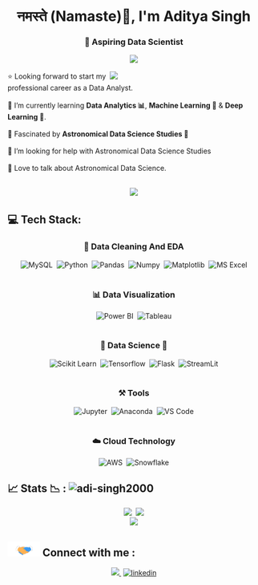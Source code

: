 
<h1 align="center">नमस्ते (Namaste)🙏, I'm Aditya Singh</h1>

<h3 align="center"> 🥸 Aspiring Data Scientist </h3>

<p align = 'center'> <img src= 'https://capsule-render.vercel.app/api?type=rect&color=gradient&height=2.5'/></p>

<img src="giphy.gif" align="right" width="300px">

⭐ Looking forward to start my professional career as a Data Analyst. <br><br>
🌱 I’m currently learning **Data Analytics 📊**, **Machine Learning 🤖** & **Deep Learning  🧠**.<br><br>
🤩 Fascinated by **Astronomical Data Science Studies 🌌**<br><br>
🤔 I’m looking for help with Astronomical Data Science Studies<br><br>
🚀 Love to talk about Astronomical Data Science.<br><br>


<p align = 'center'> <img src= 'https://capsule-render.vercel.app/api?type=rect&color=gradient&height=2.5'/></p>

## 💻 Tech Stack:
<div align = 'center'>
  <h3 align="center">🧹 Data Cleaning And EDA </h3>
  
  <img src="https://img.shields.io/badge/MySQL-005C84?style=for-the-badge&logo=mysql&logoColor=white" align="center" alt="MySQL">
  <img src="" align="center" alt="">
  <img src="https://img.shields.io/badge/Python-FFD43B?style=for-the-badge&logo=python&logoColor=blue" align="center" alt="Python">
  <img src="" align="center" alt="">
  <img src="https://img.shields.io/badge/Pandas-2C2D72?style=for-the-badge&logo=pandas&logoColor=white" align="center" alt="Pandas">
  <img src="" align="center" alt="">
  <img src="https://img.shields.io/badge/Numpy-777BB4?style=for-the-badge&logo=numpy&logoColor=white" align="center" alt="Numpy">
  <img src="" align="center" alt="">
  <img src="https://img.shields.io/badge/Matplotlib-%23ffffff.svg?style=for-the-badge&logo=Matplotlib&logoColor=white" align="center" alt="Matplotlib">
  <img src="" align="center" alt="">
  <img src="https://img.shields.io/badge/Microsoft_Excel-217346?style=for-the-badge&logo=microsoft-excel&logoColor=white" align="center" alt="MS Excel">

</div>

<br>

<div align = 'center'>
  <h3 align="center">📊 Data Visualization </h3>
    
  <img src="https://img.shields.io/badge/PowerBI-F2C811?style=for-the-badge&logo=Power%20BI&logoColor=white" align="center" alt="Power BI">
  <img src="" align="center" alt="">
  <img src="https://img.shields.io/badge/Tableau-E97627?style=for-the-badge&logo=Tableau&logoColor=white" align="center" alt="Tableau">

</div>

<br>

<div align = 'center'>
  <h3 align="center">🤖 Data Science 🧠</h3>
  
  <img src="https://img.shields.io/badge/scikit_learn-F7931E?style=for-the-badge&logo=scikit-learn&logoColor=white" align="center" alt="Scikit Learn">
  <img src="" align="center" alt="">
  <img src="https://img.shields.io/badge/TensorFlow-FF6F00?style=for-the-badge&logo=TensorFlow&logoColor=white" align="center" alt="Tensorflow">
  <img src="" align="center" alt="">
  <img src="https://img.shields.io/badge/Flask-000000?style=for-the-badge&logo=flask&logoColor=white" align="center" alt="Flask">
  <img src="" align="center" alt="">
  <img src="https://img.shields.io/badge/Streamlit-FF4B4B?style=for-the-badge&logo=Streamlit&logoColor=white" align="center" alt="StreamLit">

</div>
  
<br>

<div align = 'center'>
  <h3 align="center">⚒️ Tools </h3>
  
  <img src="https://img.shields.io/badge/Jupyter-F37626.svg?&style=for-the-badge&logo=Jupyter&logoColor=white" align="center" alt="Jupyter">
  <img src="" align="center" alt="">
  <img src="https://img.shields.io/badge/Anaconda-%2344A833.svg?style=for-the-badge&logo=anaconda&logoColor=white" align="center" alt="Anaconda">
  <img src="" align="center" alt="">
  <img src="https://img.shields.io/badge/Visual%20Studio%20Code-0078d7.svg?style=for-the-badge&logo=visual-studio-code&logoColor=white" align="center" alt="VS Code">

</div>

<br>

<div align = 'center'>
  <h3 align="center">☁️ Cloud Technology </h3>
  
  <img src="https://img.shields.io/badge/Amazon_AWS-FF9900?style=for-the-badge&logo=amazonaws&logoColor=white" align="center" alt="AWS">
  <img src="" align="center" alt="">
  <img src="https://img.shields.io/badge/Snowflake-21C3FF?style=for-the-badge&logo=Snowflake&logoColor=white" align="center" alt="Snowflake">

</div>

<h2>📈 Stats 📉 : 
  <img src="https://komarev.com/ghpvc/?username=adi-singh2000&label=Profile%20views&color=AA336A&style=flat" alt="adi-singh2000"> 
</h2>  

<div align = 'center'>
  <img  src="https://github-readme-stats-git-masterrstaa-rickstaa.vercel.app/api?username=adi-singh2000&theme=radical" style="height: 250px"/>
  <img src="" align="center" alt="">
  <img  src="https://github-readme-stats.vercel.app/api/top-langs/?username=adi-singh2000&theme=radical" style="height: 250px"/>
</div>

<div align = 'center'>
  <img  src="https://github-readme-streak-stats.herokuapp.com/?user=adi-singh2000&theme=radical">
</div>

<h2><img src="https://github.com/sakshamgurbhele/sakshamgurbhele/blob/main/Images/Handshake.gif" height="30"> Connect with me :</h2>
<div align = 'center'>
    <a href = "mailto:adi.singh1069@gmail.com" target = "_blank">
    <img src="https://img.shields.io/badge/gmail-D14836?&style=for-the-badge&logo=gmail&logoColor=white"/>
    </a>
    <img src="" align="center" alt="">
    <a href="https://www.linkedin.com/in/aditya-singh-aba7691ba" target="_blank">
    <img src=https://img.shields.io/badge/linkedin-%231E77B5.svg?&style=for-the-badge&logo=linkedin&logoColor=white alt=linkedin style="margin-bottom: 5px;" />
    </a> 
</div> 
